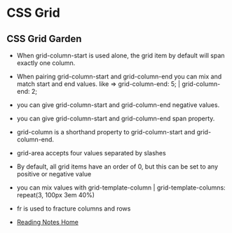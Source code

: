 # CSS Grid

## CSS Grid Garden
- When grid-column-start is used alone, the grid item by default will span exactly one column. 
- When pairing grid-column-start and grid-column-end you can mix and match start and end values. like => grid-column-end: 5; | grid-column-end: 2;
- you can give grid-column-start and grid-column-end negative values.
- you can give grid-column-start and grid-column-end span property.
- grid-column is a shorthand property to grid-column-start and grid-column-end.
- grid-area accepts four values separated by slashes
- By default, all grid items have an order of 0, but this can be set to any positive or negative value
- you can mix values with grid-template-column | grid-template-columns: repeat(3, 100px 3em 40%)
- fr is used to fracture columns and rows

- [Reading Notes Home](https://vektur.github.io/reading-notes/)
